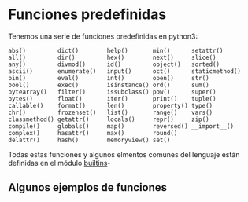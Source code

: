 # Funciones predefinidas

Tenemos una serie de funciones predefinidas en python3:

	abs() 		  dict() 		help() 	 	 min() 		setattr()
	all() 		  dir() 		hex() 		 next() 	slice()
	any() 		  divmod() 		id() 		 object() 	sorted()
	ascii() 	  enumerate() 	input() 	 oct() 		staticmethod()
	bin() 		  eval() 		int() 		 open() 	str()
	bool() 		  exec() 		isinstance() ord() 		sum()
	bytearray()   filter() 		issubclass() pow() 		super()
	bytes() 	  float() 		iter() 	 	 print() 	tuple()
	callable() 	  format() 		len() 		 property() type()
	chr() 		  frozenset() 	list() 		 range() 	vars()
	classmethod() getattr() 	locals() 	 repr() 	zip()
	compile() 	  globals() 	map() 		 reversed() __import__()
	complex() 	  hasattr() 	max() 		 round() 	 
	delattr() 	  hash() 		memoryview() set() 	 

Todas estas funciones y algunos elmentos comunes del lenguaje están definidas en el módulo [builtins](https://docs.python.org/3/library/builtins.html)-

## Algunos ejemplos de funciones